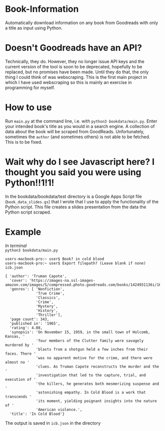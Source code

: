 # Book-Information
Automatically download information on any book from Goodreads with only a title as input using Python.

# Doesn't Goodreads have an API?
Technically, they do. However, they no longer issue API keys and the current version of the tool is soon to be deprecated, hopefully to be replaced, but no promises have been made. Until they do that, the only thing I could think of was webscraping. This is the first main project in which I have used webscraping so this is mainly an exercise in programming for myself.

# How to use
Run `main.py` at the command line, i.e. with `python3 bookdata/main.py`. Enter your intended book's title as you would in a search engine. A collection of data about the book will be scraped from GoodReads. Unfortunately, sometimes the `author` (and sometimes others) is not able to be fetched. This is to be fixed.

# Wait why do I see Javascript here? I thought you said you were using Python!!1!1!
In the bookdata/bookdata/test directory is a Google Apps Script file (`book_data_slides.gs`) that I wrote that I use to apply the functionality of the Python script. This file creates a slides presentation from the data the Python script scraped. 

# Example
<i>In terminal</i><br>
`python3 bookdata/main.py`
```
users-macbook-pro:~ user$ Book? in cold blood
users-macbook-pro:~ user$ Export filepath? (Leave blank if none) icb.json

{ 'author': 'Truman Capote',
  'cover': 'https://images-na.ssl-images-amazon.com/images/S/compressed.photo.goodreads.com/books/1424931136i/168642.jpg',
  'genres': [ 'Nonfiction',
              'True Crime',
              'Classics',
              'Crime',
              'Mystery',
              'History',
              'Thriller'],
  'page count': 343,
  'published in': '1965',
  'rating': 4.08,
  'synopsis': 'On November 15, 1959, in the small town of Holcomb, Kansas, '
              'four members of the Clutter family were savagely murdered by '
              'blasts from a shotgun held a few inches from their faces. There '
              'was no apparent motive for the crime, and there were almost no '
              'clues. As Truman Capote reconstructs the murder and the '
              'investigation that led to the capture, trial, and execution of '
              'the killers, he generates both mesmerizing suspense and '
              'astonishing empathy. In Cold Blood is a work that transcends '
              'its moment, yielding poignant insights into the nature of '
              'American violence.',
  'title': 'In Cold Blood'}
```

The output is saved in `icb.json` in the directory
